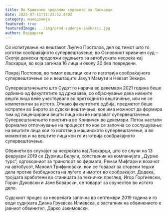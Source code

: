 ```yaml
---
title: Во Кривичен продолжи судењето за Ласкарци
date: 2023-07-11T11:23:52.440Z
category: македонија
featured: true
featuredImage: ../img/prod-sudenje-laskarci.jpg
author: Вардарски
---
```

<!--StartFragment-->

Со испитување на вештакот Љупчо Постолов, дел од тимот што го изготви сообраќајното супервештачење, во Основниот кривичен суд – Скопје денеска продолжи судењето за автобуската несреќа кај Ласкарци, во која загинаа 16 лица и околу 30 беа повредени. 

Покрај Постолов, во тимот вештаци кои го изготвија сообраќајното супервештачење се и вештаците Јакуп Мамути и Невзат Зеќири.

Супервештачењето што Судот го нарача во декември 2021 година беше одбиено од факултетите од државава, со објаснување дека нивните вешти лица веќе учествувале во претходното вештачење, или не се компетентни за истото. Откако факултетите одбија, предметот беше испратен во Бирото за судски вештачења, кое има можност да формира тим од лиценцирани вешти лица кои ќе направат супервештачење. Супервештачењето пристигна во Кривичен во декември. Потоа настапи формално отпочнување на процесот по кое се започна со сослушување на вештите лица кои го изготвија машинското супервештачење, а во моментов и на вештите лица кои го изготвија сообраќајното супервештачење.

Обвинети во случајот за несреќата кај Ласкарци, што се случи на 13 февруари 2019 се Дурмиш Белули, сопственик на компанијата „Дурмо турс“, одговорниот за транспорт во фирмата, Ремзи Мифтари и возачот на автобусот, Маноил Трифуновски, кои се товарат за сторени тешки дела против безбедноста на луѓето и имотот во сообраќајот. Додека, тројцата вработени во станицата за технички преглед, Игор Ѓорѓиевски, Горан Дуковски и Јане Боварски, се товарат за соучество во истото дело.

Судскиот процес за несреќата започна во септември 2019 година и го води судијката Диана Груевска Илиевска, а застапник на обвинението е јавниот обвинител, Дарко Јакимовски.

<!--EndFragment-->